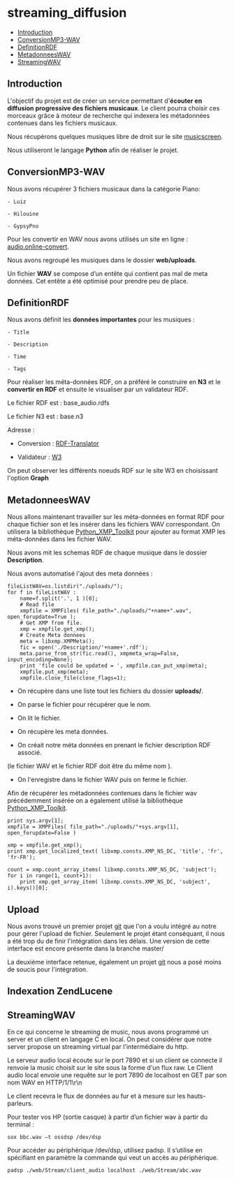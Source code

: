 streaming_diffusion
===

- [Introduction](#introduction)
- [ConversionMP3-WAV](#conversionmp3-wav)
- [DefinitionRDF](#definitionrdf)
- [MetadonneesWAV](#metadonneeswav)
- [StreamingWAV](#streamingwav)

## Introduction

L'objectif du projet est de créer un service permettant d'**écouter en diffusion progressive des fichiers musicaux**. Le client pourra choisir ces morceaux grâce à moteur de recherche qui indexera les métadonnées contenues dans les fichiers musicaux.

Nous récupérons quelques musiques libre de droit sur le site [musicscreen](http://www.musicscreen.be).

Nous utiliseront le langage **Python** afin de réaliser le projet.

## ConversionMP3-WAV

Nous avons récupérer 3 fichiers musicaux dans la catégorie Piano: 

	- Luiz

	- Hilouine

	- GypsyPno 

Pour les convertir en WAV nous avons utilisés un site en ligne : [audio.online-convert](http://audio.online-convert.com/fr/convertir-en-wav).

Nous avons regroupé les musiques dans le dossier **web/uploads**.

Un fichier **WAV** se compose d’un entête qui contient pas mal de meta données. Cet entête a été optimisé pour prendre peu de place.

## DefinitionRDF

Nous avons définit les **données importantes** pour les musiques : 
	
	- Title

	- Description

	- Time

	- Tags

Pour réaliser les méta-données RDF, on a préféré le construire en **N3** et le **convertir en RDF** et ensuite le visualiser par un validateur RDF.

Le fichier RDF est : base_audio.rdfs

Le fichier N3 est : base.n3

Adresse : 
	
- Conversion : [RDF-Translator](http://rdf-translator.appspot.com/)

- Validateur : [W3](http://www.w3.org/RDF/Validator/)

On peut observer les différents noeuds RDF sur le site W3 en choisissant l'option **Graph** 

## MetadonneesWAV

Nous allons maintenant travailler sur les méta-données en format RDF pour chaque fichier son et les insérer dans les fichiers WAV correspondant.
On utilisera la bibliothèque [Python_XMP_Toolkit](https://code.google.com/p/python-xmp-toolkit/) pour ajouter au format XMP les méta-données dans les fichier WAV.

Nous avons mit les schemas RDF de chaque musique dans le dossier **Description**.

Nous avons automatisé l'ajout des meta données :

```
fileListWAV=os.listdir("./uploads/");
for f in fileListWAV :
	name=f.split('.', 1 )[0];
	# Read file
	xmpfile = XMPFiles( file_path="./uploads/"+name+".wav", open_forupdate=True );
	# Get XMP from file.
	xmp = xmpfile.get_xmp();
	# Create Meta donnees
	meta = libxmp.XMPMeta();
	fic = open('./Description/'+name+'.rdf');
	meta.parse_from_str(fic.read(), xmpmeta_wrap=False, input_encoding=None);
	print 'file could be updated = ', xmpfile.can_put_xmp(meta);
	xmpfile.put_xmp(meta);
	xmpfile.close_file(close_flags=1);
```

- On récupère dans une liste tout les fichiers du dossier **uploads/**.

- On parse le fichier pour récupérer que le nom.

- On lit le fichier.

- On récupère les meta données.

- On créait notre méta données en prenant le fichier description RDF associé.

(le fichier WAV et le fichier RDF doit être du même nom ).

- On l'enregistre dans le fichier WAV puis on ferme le fichier.


Afin de récupérer les métadonnées contenues dans le fichier wav précédemment insérée on a également utilisé la bibliothèque [Python_XMP_Toolkit](https://code.google.com/p/python-xmp-toolkit/).

```
print sys.argv[1];
xmpfile = XMPFiles( file_path="./uploads/"+sys.argv[1], open_forupdate=False )

xmp = xmpfile.get_xmp();
print xmp.get_localized_text( libxmp.consts.XMP_NS_DC, 'title', 'fr', 'fr-FR');

count = xmp.count_array_items( libxmp.consts.XMP_NS_DC, 'subject');
for i in range(1, count+1):
	print xmp.get_array_item( libxmp.consts.XMP_NS_DC, 'subject', i).keys()[0];
```

## Upload

Nous avons trouvé un premier projet [git](https://github.com/blueimp/jQuery-File-Upload/wiki/Setup) que l'on a voulu intégré au notre pour gérer l'upload de fichier. Seulement le projet étant conséquant, il nous a été trop du de finir l'intégration dans les délais. Une version de cette interface est encore présente dans la branche master/

La deuxième interface retenue, également un projet [git](https://github.com/nervgh/angular-file-upload) nous a posé moins de soucis pour l'intégration.

## Indexation ZendLucene




## StreamingWAV

En ce qui concerne le streaming de music, nous avons programmé un server et un client en langage C en local. On peut considérer que notre server propose un streaming virtual par l'intermédiaire du http.

Le serveur audio local écoute sur le port 7890 et si un client se connecte il renvoie la music choisit sur le site sous la forme d'un flux raw. Le Client audio local envoie une requête sur le port 7890 de localhost en GET par son nom WAV en HTTP/1/1\r\n

Le client recevra le flux de données au fur et à mesure sur les hauts-parleurs.

Pour tester vos HP (sortie casque) à partir d’un fichier wav à partir du terminal :

```
sox bbc.wav –t ossdsp /dev/dsp
```

Pour accéder au périphérique /dev/dsp, utilisez padsp. Il s’utilise en spécifiant en
paramètre la commande qui veut un accès au périphérique.

```
padsp ./web/Stream/client_audio localhost ./web/Stream/abc.wav
```



